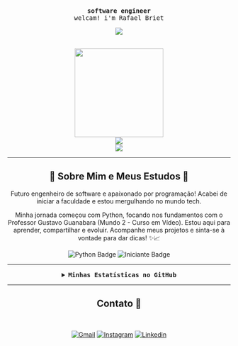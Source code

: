 <div align="center">
  <samp>
    <b>
      software engineer
    </b>
    <br>
    welcam! i'm Rafael Briet
    <br>
  </samp>
</div>

<div align="center">
  <p align="center"><img align="center" src="https://visit-counter.vercel.app/counter.png?page=https%3A%2F%2Fgithub.com%2FRafaelBrietSantos&s=15&c=90d8f8&bg=00000000&no=3&ff=digii&tb=profile+visits%3A+&ta=" /></p>
</div>

<br>

<div align="center">
  <img src="https://imgur.com/Sz1u859.gif" width="200">
</div>
<div align="center">
  <img src="https://img.shields.io/badge/Briet_(⌐■_■)-black" />
</div>

<div align="center" width="100%">
  <img src="https://readme-typing-svg.demolab.com?font=Fira+Code&weight=900&pause=1000&color=139ED7&center=true&vCenter=true&width=435&lines=++++++++++++++++I+am+a+software+engineering+student;++++++++++++++++++++++++++++++++++be+welcam;++++++++++++++++++++++++++++++I+am+from+Brazil"/>
</div>

---

<h2 align="center">🚀 Sobre Mim e Meus Estudos 👋</h2>

<p align="center">
  Futuro engenheiro de software e apaixonado por programação! Acabei de iniciar a faculdade e estou mergulhando no mundo tech.
</p>

<p align="center">
  Minha jornada começou com Python, focando nos fundamentos com o Professor Gustavo Guanabara (Mundo 2 - Curso em Vídeo).
  Estou aqui para aprender, compartilhar e evoluir. Acompanhe meus projetos e sinta-se à vontade para dar dicas! ✨📈
</p>

<p align="center">
  <img src="https://img.shields.io/badge/Python-3776AB?style=for-the-badge&logo=python&logoColor=white" alt="Python Badge">
  <img src="https://img.shields.io/badge/Status-Iniciante-green?style=for-the-badge&logo=github&logoColor=white" alt="Iniciante Badge">
</p>

---

<details align="center">
  <summary>
    <samp>
      <b>Minhas Estatísticas no GitHub</b>
    </samp>
  </summary>

  <br>

  <div align="center">
    <img
      height=175
      align="center"
      alt="GitHub Stats"
      src="https://github-profile-summary-cards.vercel.app/api/cards/stats?username=RafaelBrietSantos&theme=react"
    />
    <br>
    <br>
    <img
      height=165
      align="center"
      alt="Top Languages"
      src="https://github-profile-summary-cards.vercel.app/api/cards/most-commit-language?username=RafaelBrietSantos&theme=react"
    />
    <br>
    <br>
    <img
      align="center"
      alt="Profile Details"
      src="http://github-profile-summary-cards.vercel.app/api/cards/profile-details?username=RafaelBrietSantos&theme=react"
    />
    <br>
    <br>
    <img
      height=154
      align="center"
      alt="GitHub Streak"
      src="https://github-readme-streak-stats.herokuapp.com?user=RafaelBrietSantos&theme=react&hide_border=true&border_radius=0.7&short_numbers=true&date_format=j%2Fn%5B%2FY%5D&mode=weekly&card_width=885&card_height=198"
    />
  </div>

  <div align="center" style="display: inline_block"><br>
    <img width="40" src="https://img.icons8.com/color/48/000000/python.png" alt="Python Icon" />
    <img width="40" src="https://img.icons8.com/color/48/000000/html-5--v1.png" alt="HTML Icon" />
    <img width="40" src="https://img.icons8.com/color/48/000000/css3.png" alt="CSS3 Icon" />
    </div>

  <br>
</details>

---
<h2 align="center">Contato 📧</h2>

<div align="center">
  <br>

  [![Gmail](https://img.shields.io/badge/Gmail-D14836?style=for-the-badge&logo=gmail&logoColor=fff)](mailto:rafaelsantosbriet@gmail.com)
  [![Instagram](https://img.shields.io/badge/Instagram-E4405F?style=for-the-badge&logo=instagram&logoColor=fff)](https://www.instagram.com/rafa.briet/)
  [![Linkedin](https://img.shields.io/badge/LinkedIn-0A66C2?style=for-the-badge&logo=linkedin&logoColor=fff)](https://www.linkedin.com/in/briet-rafael-santos-256417369/)
</div>
